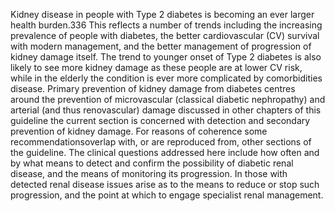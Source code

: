 Kidney disease in people with Type 2 diabetes is becoming an ever larger health burden.336 This reflects a number of trends including the increasing prevalence of people with diabetes, the better cardiovascular (CV) survival with modern management, and the better management of progression of kidney damage itself. The trend to younger onset of Type 2 diabetes is also likely to see more kidney damage as these people are at lower CV risk, while in the elderly the condition is ever more complicated by comorbidities disease.  Primary prevention of kidney damage from diabetes centres around the prevention of microvascular (classical diabetic nephropathy) and arterial (and thus renovascular) damage discussed in other chapters of this guideline   the current section is concerned with detection and secondary prevention of kidney damage. For reasons of coherence some recommendationsoverlap with, or are reproduced from, other sections of the guideline.  The clinical questions addressed here include how often and by what means to detect and confirm the possibility of diabetic renal disease, and the means of monitoring its progression.
In those with detected renal disease issues arise as to the means to reduce or stop such progression, and the point at which to engage specialist renal management. 


